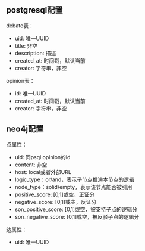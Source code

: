 ## postgresql配置
debate表：
- uid: 唯一UUID
- title: 非空
- description: 描述
- created_at: 时间戳，默认当前
- creator: 字符串，非空

opinion表：
- id: 唯一UUID
- created_at: 时间戳，默认当前
- creator: 字符串，非空

## neo4j配置
点属性：
- uid: 同psql opinion的id
- content: 非空
- host: local或者外部URL
- logic_type：or/and，表示子节点推演本节点的逻辑
- node_type：solid/empty，表示该节点能否被引用
- positive_score: \[0,1\]或空，正证分
- negative_score: \[0,1\]或空，反证分
- son_positive_score: \[0,1\]或空，被支持子点的逻辑分
- son_negative_score: \[0,1\]或空，被反驳子点的逻辑分

边属性：
- uid: 唯一UUID
